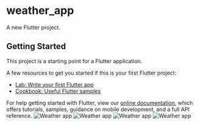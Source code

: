 # weather_app

A new Flutter project.

## Getting Started

This project is a starting point for a Flutter application.

A few resources to get you started if this is your first Flutter project:

- [Lab: Write your first Flutter app](https://flutter.dev/docs/get-started/codelab)
- [Cookbook: Useful Flutter samples](https://flutter.dev/docs/cookbook)

For help getting started with Flutter, view our
[online documentation](https://flutter.dev/docs), which offers tutorials,
samples, guidance on mobile development, and a full API reference.
![Weather app](https://i.ibb.co/Tmwn7xh/Weather-app-1.jpg)
![Weather app](https://i.ibb.co/gRyTKQ4/Weather-app-2.jpg)
![Weather app](https://i.ibb.co/NFrNjK0/Weather-app-3.jpg)
![Weather app](https://i.ibb.co/m81gQ8P/Weather-app-4.jpg)
